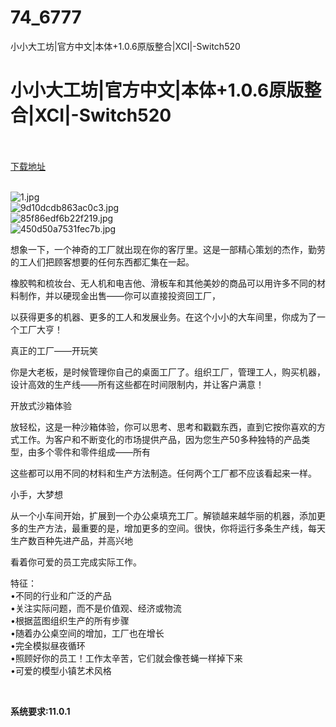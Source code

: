 # 74_6777
小小大工坊|官方中文|本体+1.0.6原版整合|XCI|-Switch520
# 小小大工坊|官方中文|本体+1.0.6原版整合|XCI|-Switch520
 <br/></br>
[下载地址](https://www.switch520.cc/article/6777 "下载地址")
<br/></br>

<p><img title="1.jpg" src="https://www.switch520.cc/muke_img/2022_06_10_22f7db5bc8c58.jpg" alt="1.jpg"><br>
<img title="9d10dcdb863ac0c3.jpg" src="https://www.switch520.cc/muke_img/2022_06_10_3c26044700965.jpg" alt="9d10dcdb863ac0c3.jpg"><br>
<img title="85f86edf6b22f219.jpg" src="https://www.switch520.cc/muke_img/2022_06_10_12e11b6d581f9.jpg" alt="85f86edf6b22f219.jpg"><br>
<img title="450d50a7531fec7b.jpg" src="https://www.switch520.cc/muke_img/2022_06_10_7f7205d458a6a.jpg" alt="450d50a7531fec7b.jpg"></p>
<p>想象一下，一个神奇的工厂就出现在你的客厅里。这是一部精心策划的杰作，勤劳的工人们把顾客想要的任何东西都汇集在一起。</p>
<p>橡胶鸭和梳妆台、无人机和电吉他、滑板车和其他美妙的商品可以用许多不同的材料制作，并以硬现金出售——你可以直接投资回工厂，</p>
<p>以获得更多的机器、更多的工人和发展业务。在这个小小的大车间里，你成为了一个工厂大亨！</p>
<p>真正的工厂——开玩笑</p>
<p>你是大老板，是时候管理你自己的桌面工厂了。组织工厂，管理工人，购买机器，设计高效的生产线——所有这些都在时间限制内，并让客户满意！</p>
<p>开放式沙箱体验</p>
<p>放轻松，这是一种沙箱体验，你可以思考、思考和戳戳东西，直到它按你喜欢的方式工作。为客户和不断变化的市场提供产品，因为您生产50多种独特的产品类型，由多个零件和零件组成——所有</p>
<p>这些都可以用不同的材料和生产方法制造。任何两个工厂都不应该看起来一样。</p>
<p>小手，大梦想</p>
<p>从一个小车间开始，扩展到一个办公桌填充工厂。解锁越来越华丽的机器，添加更多的生产方法，最重要的是，增加更多的空间。很快，你将运行多条生产线，每天生产数百种先进产品，并高兴地</p>
<p>看着你可爱的员工完成实际工作。</p>
<p>特征：<br>
•不同的行业和广泛的产品<br>
•关注实际问题，而不是价值观、经济或物流<br>
•根据蓝图组织生产的所有步骤<br>
•随着办公桌空间的增加，工厂也在增长<br>
•完全模拟昼夜循环<br>
•照顾好你的员工！工作太辛苦，它们就会像苍蝇一样掉下来<br>
•可爱的模型小镇艺术风格</p>
<p>&nbsp;</p>
<p><strong>系统要求:11.0.1</strong></p>



